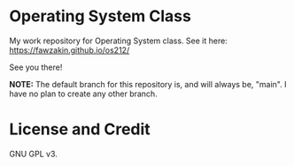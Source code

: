 # Operating System Class
My work repository for Operating System class. See it here:  
https://fawzakin.github.io/os212/

See you there!

**NOTE:** The default branch for this repository is, and will always be, "main". I have no plan to create any other branch. 

# License and Credit
GNU GPL v3.
